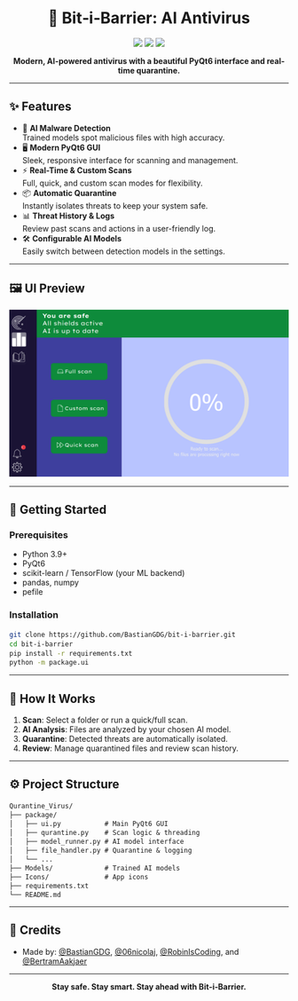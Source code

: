 <h1 align="center">🦠 Bit‑i‑Barrier: AI Antivirus</h1>
<p align="center">
  <img src="https://img.shields.io/badge/Python-3.9%2B-blue?logo=python" />
  <img src="https://img.shields.io/badge/PyQt6-UI-green?logo=qt" />
  <img src="https://img.shields.io/badge/AI-Driven-purple?logo=ai" />
</p>
<p align="center">
  <b>Modern, AI-powered antivirus with a beautiful PyQt6 interface and real-time quarantine.</b>
</p>

---

## ✨ Features

- 🤖 <b>AI Malware Detection</b>  
  Trained models spot malicious files with high accuracy.
- 🖥️ <b>Modern PyQt6 GUI</b>  
  Sleek, responsive interface for scanning and management.
- ⚡ <b>Real-Time & Custom Scans</b>  
  Full, quick, and custom scan modes for flexibility.
- 📦 <b>Automatic Quarantine</b>  
  Instantly isolates threats to keep your system safe.
- 📊 <b>Threat History & Logs</b>  
  Review past scans and actions in a user-friendly log.
- 🛠️ <b>Configurable AI Models</b>  
  Easily switch between detection models in the settings.

---

## 🖼️ UI Preview

<p align="center">
  <img src="docs/screenshot.png" alt="Bit‑i‑Barrier UI" width="600"/>
</p>

---

## 🚀 Getting Started

### Prerequisites

- Python 3.9+
- PyQt6
- scikit-learn / TensorFlow (your ML backend)
- pandas, numpy
- pefile

### Installation

```bash
git clone https://github.com/BastianGDG/bit-i-barrier.git
cd bit-i-barrier
pip install -r requirements.txt
python -m package.ui
```

---

## 🧠 How It Works

1. **Scan**: Select a folder or run a quick/full scan.
2. **AI Analysis**: Files are analyzed by your chosen AI model.
3. **Quarantine**: Detected threats are automatically isolated.
4. **Review**: Manage quarantined files and review scan history.

---

## ⚙️ Project Structure

```
Qurantine_Virus/
├── package/
│   ├── ui.py           # Main PyQt6 GUI
│   ├── qurantine.py    # Scan logic & threading
│   ├── model_runner.py # AI model interface
│   ├── file_handler.py # Quarantine & logging
│   └── ...
├── Models/             # Trained AI models
├── Icons/              # App icons
├── requirements.txt
└── README.md
```

---

## 🙌 Credits

- Made by: [@BastianGDG](https://github.com/BastianGDG), [@06nicolaj](https://github.com/06nicolaj), [@RobinIsCoding](https://github.com/RobinIsCoding), and [@BertramAakjaer](https://github.com/BertramAakjaer)

---

<p align="center">
  <b>Stay safe. Stay smart. Stay ahead with Bit‑i‑Barrier.</b>
</p>